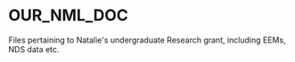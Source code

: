 # OUR_NML_DOC
Files pertaining to Natalie's undergraduate Research grant, including EEMs, NDS data etc.
